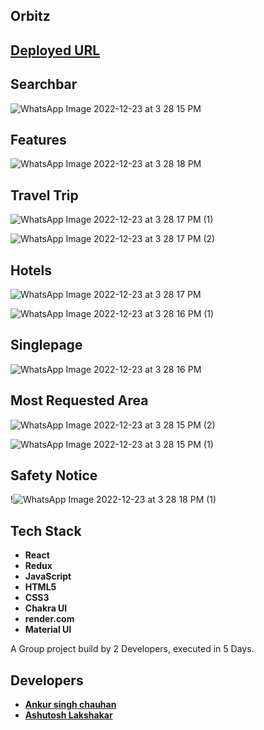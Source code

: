## Orbitz


## [Deployed URL]()

## Searchbar 
![WhatsApp Image 2022-12-23 at 3 28 15 PM](https://user-images.githubusercontent.com/101393850/209316781-020d3618-9e38-4653-b2b5-579fa0dd7c6c.jpeg)

## Features 
![WhatsApp Image 2022-12-23 at 3 28 18 PM](https://user-images.githubusercontent.com/101393850/209317356-dbee9915-e7da-4d6a-a798-b0fa8c6daf09.jpeg)
## Travel Trip
![WhatsApp Image 2022-12-23 at 3 28 17 PM (1)](https://user-images.githubusercontent.com/101393850/209317329-78d758bd-d165-410c-95c0-4be15b462066.jpeg)


![WhatsApp Image 2022-12-23 at 3 28 17 PM (2)](https://user-images.githubusercontent.com/101393850/209317339-82b3e74a-5fe8-48ca-b0e3-1fb01b70c687.jpeg)

## Hotels
![WhatsApp Image 2022-12-23 at 3 28 17 PM](https://user-images.githubusercontent.com/101393850/209317265-8c3db84e-6e57-4dd6-9311-3881d489e4e2.jpeg)

![WhatsApp Image 2022-12-23 at 3 28 16 PM (1)](https://user-images.githubusercontent.com/101393850/209317252-22b897ec-2188-45cd-9ee7-ba4e1374b171.jpeg)


## Singlepage
![WhatsApp Image 2022-12-23 at 3 28 16 PM](https://user-images.githubusercontent.com/101393850/209317245-5dc70436-f78f-4dce-b711-7fcc6cf36e1c.jpeg)


## Most Requested Area
![WhatsApp Image 2022-12-23 at 3 28 15 PM (2)](https://user-images.githubusercontent.com/101393850/209317243-306af0a8-d7ce-46df-b808-ef4cdcf496ce.jpeg)

![WhatsApp Image 2022-12-23 at 3 28 15 PM (1)](https://user-images.githubusercontent.com/101393850/209317373-60a24cb6-9cad-4121-9a6c-9988eb4e5a5d.jpeg)

## Safety Notice
!![WhatsApp Image 2022-12-23 at 3 28 18 PM (1)](https://user-images.githubusercontent.com/101393850/209317360-2456b3c2-b213-438c-96a3-692b289cf8ee.jpeg)



## Tech Stack 
- **React**
- **Redux**
- **JavaScript**
- **HTML5**
- **CSS3**
- **Chakra UI**
- **render.com**
- **Material UI**

A Group project build by 2 Developers, executed in 5 Days.

## Developers
- **[Ankur singh chauhan](https://github.com/Ankur9900)**
- **[Ashutosh Lakshakar](https://github.com/Ashutosh5333)**
